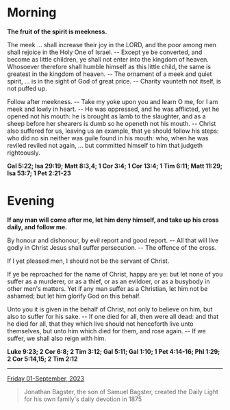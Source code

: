 # Morning

**The fruit of the spirit is meekness.**
 
The meek ... shall increase their joy in the LORD, and the poor among men shall rejoice in the Holy One of Israel. -- Except ye be converted, and become as little children, ye shall not enter into the kingdom of heaven. Whosoever therefore shall humble himself as this little child, the same is greatest in the kingdom of heaven. -- The ornament of a meek and quiet spirit, ... is in the sight of God of great price. -- Charity vaunteth not itself, is not puffed up.
 
Follow after meekness. -- Take my yoke upon you and learn O me, for I am meek and lowly in heart. -- He was oppressed, and he was afflicted, yet he opened not his mouth: he is brought as lamb to the slaughter, and as a sheep before her shearers is dumb so he openeth not his mouth. -- Christ also suffered for us, leaving us an example, that ye should follow his steps: who did no sin neither was guile found in his mouth: who, when he was reviled reviled not again, ... but committed himself to him that judgeth righteously.  

**Gal 5:22; Isa 29:19; Matt 8:3,4; 1 Cor 3:4; 1 Cor 13:4; 1 Tim 6:11; Matt 11:29; Isa 53:7; 1 Pet 2:21-23**

# Evening

**If any man will come after me, let him deny himself, and take up his cross daily, and follow me.**
 
By honour and dishonour, by evil report and good report. -- All that will live godly in Christ Jesus shall suffer persecution. -- The offence of the cross.
 
If I yet pleased men, I should not be the servant of Christ.
 
If ye be reproached for the name of Christ, happy are ye: but let none of you suffer as a murderer, or as a thief, or as an evildoer, or as a busybody in other men's matters. Yet if any man suffer as a Christian, let him not be ashamed; but let him glorify God on this behalf.
 
Unto you it is given in the behalf of Christ, not only to believe on him, but also to suffer for his sake. -- If one died for all, then were all dead: and that he died for all, that they which live should not henceforth live unto themselves, but unto him which died for them, and rose again. -- If we suffer, we shall also reign with him.  

**Luke 9:23; 2 Cor 6:8; 2 Tim 3:12; Gal 5:11; Gal 1:10; 1 Pet 4:14-16; Phl 1:29; 2 Cor 5:14,15; 2 Tim 2:12**

---

[Friday 01-September, 2023](https://t.me/s/daily_light)

> Jonathan Bagster, the son of Samuel Bagster, created the Daily Light for his own family's daily devotion in 1875

